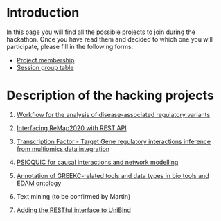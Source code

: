 # Introduction

In this page you will find all the possible projects to join during the hackathon. Once you have read them and decided to which one you will participate, please fill in the following forms:

  - [Project membership](http://tinyurl.com/project-memberhsip-table)
  - [Session group table](http://tinyurl.com/session-group-table)

# Description of the hacking projects

1. [Workflow for the analysis of disease-associated regulatory variants](workflow_disease-associated-rSNPs/) 
2. [Interfacing ReMap2020 with REST API](interfacing_ReMap/) 
3. [Transcription Factor - Target Gene regulatory interactions inference from multiomics data integration](multiomics-integration-TFTG-inference/)
4. [PSICQUIC for causal interactions and network modelling](causal_psicquic/)
5. [Annotation of GREEKC-related tools and data types in bio.tools and EDAM ontology](bio.tools_annotation/)

6. Text mining (to be confirmed by Martin)

7. [Adding the RESTful interface to UniBind](interfacing_UniBind/) 